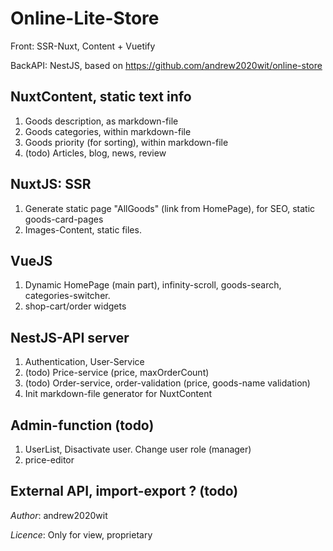 # Online-Lite-Store

Front: SSR-Nuxt, Content + Vuetify

BackAPI: NestJS, based on https://github.com/andrew2020wit/online-store

## NuxtContent, static text info

1. Goods description, as markdown-file
2. Goods categories, within markdown-file
3. Goods priority (for sorting), within markdown-file
4. (todo) Articles, blog, news, review

## NuxtJS: SSR

1. Generate static page "AllGoods" (link from HomePage), for SEO, static goods-card-pages
2. Images-Content, static files.

## VueJS

1. Dynamic HomePage (main part), infinity-scroll, goods-search, categories-switcher.
2. shop-cart/order widgets

## NestJS-API server

1. Authentication, User-Service
2. (todo) Price-service (price, maxOrderCount)
3. (todo) Order-service, order-validation (price, goods-name validation)
4. Init markdown-file generator for NuxtContent

## Admin-function (todo)

1. UserList, Disactivate user. Change user role (manager)
1. price-editor

## External API, import-export ? (todo)

_Author_: andrew2020wit

_Licence_: Only for view, proprietary
